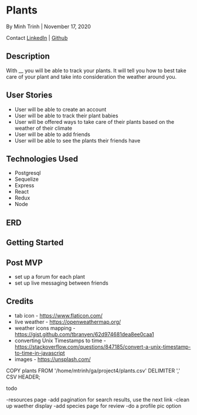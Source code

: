 # Plants
By Minh Trinh | November 17, 2020

Contact
[LinkedIn](https://www.linkedin.com/in/m-trinh/) | [Github](https://github.com/mtrinh11)

## Description

With __ you will be able to track your plants. It will tell you how to best take care of your plant and take into consideration the weather around you. 

## User Stories

- User will be able to create an account
- User will be able to track their plant babies
- User will be offered ways to take care of their plants based on the weather of their climate
- User will be able to add friends
- User will be able to see the plants their friends have 


## Technologies Used

* Postgresql
* Sequelize
* Express
* React 
* Redux
* Node

## ERD


## Getting Started

## Post MVP
- set up a forum for each plant
- set up live messaging between friends

## Credits
- tab icon - https://www.flaticon.com/
- live weather - https://openweathermap.org/
- weather icons mapping - https://gist.github.com/tbranyen/62d974681dea8ee0caa1
- converting Unix Timestamps to time -  https://stackoverflow.com/questions/847185/convert-a-unix-timestamp-to-time-in-javascript
- images - https://unsplash.com/


COPY plants FROM '/home/mtrinh/ga/project4/plants.csv' DELIMITER ',' CSV HEADER;

todo

-resources page
-add pagination for search results, use the next link
-clean up waether display
-add species page for review
-do a profile pic option